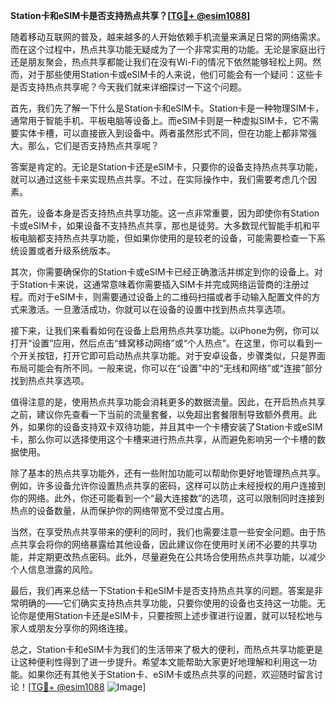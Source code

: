 **Station卡和eSIM卡是否支持热点共享？[[TG💪+ @esim1088](https://t.me/s/esim1088)]**

随着移动互联网的普及，越来越多的人开始依赖手机流量来满足日常的网络需求。而在这个过程中，热点共享功能无疑成为了一个非常实用的功能。无论是家庭出行还是朋友聚会，热点共享都能让我们在没有Wi-Fi的情况下依然能够轻松上网。然而，对于那些使用Station卡或eSIM卡的人来说，他们可能会有一个疑问：这些卡是否支持热点共享呢？今天我们就来详细探讨一下这个问题。

首先，我们先了解一下什么是Station卡和eSIM卡。Station卡是一种物理SIM卡，通常用于智能手机、平板电脑等设备上。而eSIM卡则是一种虚拟SIM卡，它不需要实体卡槽，可以直接嵌入到设备中。两者虽然形式不同，但在功能上都非常强大。那么，它们是否支持热点共享呢？

答案是肯定的。无论是Station卡还是eSIM卡，只要你的设备支持热点共享功能，就可以通过这些卡来实现热点共享。不过，在实际操作中，我们需要考虑几个因素。

首先，设备本身是否支持热点共享功能。这一点非常重要，因为即使你有Station卡或eSIM卡，如果设备不支持热点共享，那也是徒劳。大多数现代智能手机和平板电脑都支持热点共享功能，但如果你使用的是较老的设备，可能需要检查一下系统设置或者升级系统版本。

其次，你需要确保你的Station卡或eSIM卡已经正确激活并绑定到你的设备上。对于Station卡来说，这通常意味着你需要插入SIM卡并完成网络运营商的注册过程。而对于eSIM卡，则需要通过设备上的二维码扫描或者手动输入配置文件的方式来激活。一旦激活成功，你就可以在设备的设置中找到热点共享选项。

接下来，让我们来看看如何在设备上启用热点共享功能。以iPhone为例，你可以打开“设置”应用，然后点击“蜂窝移动网络”或“个人热点”。在这里，你可以看到一个开关按钮，打开它即可启动热点共享功能。对于安卓设备，步骤类似，只是界面布局可能会有所不同。一般来说，你可以在“设置”中的“无线和网络”或“连接”部分找到热点共享选项。

值得注意的是，使用热点共享功能会消耗更多的数据流量。因此，在开启热点共享之前，建议你先查看一下当前的流量套餐，以免超出套餐限制导致额外费用。此外，如果你的设备支持双卡双待功能，并且其中一个卡槽安装了Station卡或eSIM卡，那么你可以选择使用这个卡槽来进行热点共享，从而避免影响另一个卡槽的数据使用。

除了基本的热点共享功能外，还有一些附加功能可以帮助你更好地管理热点共享。例如，许多设备允许你设置热点共享的密码，这样可以防止未经授权的用户连接到你的网络。此外，你还可能看到一个“最大连接数”的选项，这可以限制同时连接到热点的设备数量，从而保护你的网络带宽不受过度占用。

当然，在享受热点共享带来的便利的同时，我们也需要注意一些安全问题。由于热点共享会将你的网络暴露给其他设备，因此建议你在使用时关闭不必要的共享功能，并定期更改热点密码。此外，尽量避免在公共场合使用热点共享功能，以减少个人信息泄露的风险。

最后，我们再来总结一下Station卡和eSIM卡是否支持热点共享的问题。答案是非常明确的——它们确实支持热点共享功能，只要你使用的设备也支持这一功能。无论你是使用Station卡还是eSIM卡，只要按照上述步骤进行设置，就可以轻松地与家人或朋友分享你的网络连接。

总之，Station卡和eSIM卡为我们的生活带来了极大的便利，而热点共享功能更是让这种便利性得到了进一步提升。希望本文能帮助大家更好地理解和利用这一功能。如果你还有其他关于Station卡、eSIM卡或热点共享的问题，欢迎随时留言讨论！[[TG💪+ @esim1088](https://t.me/s/esim1088) ![Image](https://i.postimg.cc/4NQfJmqS/Snipaste-2025-05-13-00-14-12.png)]
